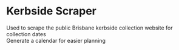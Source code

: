 # Kerbside Scraper
Used to scrape the public Brisbane kerbside collection website for collection dates <br>
Generate a calendar for easier planning
